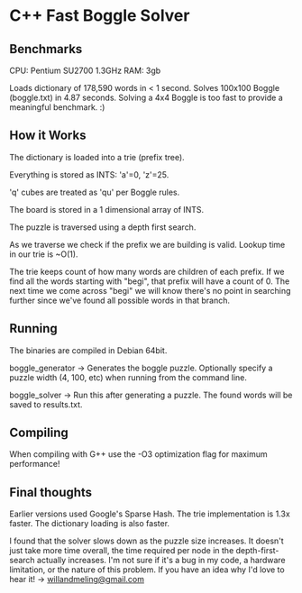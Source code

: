 C++ Fast Boggle Solver
==================

Benchmarks
-------------
CPU: Pentium SU2700 1.3GHz
RAM: 3gb

Loads dictionary of 178,590 words in < 1 second.
Solves 100x100 Boggle (boggle.txt) in 4.87 seconds.
Solving a 4x4 Boggle is too fast to provide a meaningful benchmark. :)


How it Works
------------
The dictionary is loaded into a trie (prefix tree). 

Everything is stored as INTS: 'a'=0, 'z'=25. 

'q' cubes are treated as 'qu' per Boggle rules.

The board is stored in a 1 dimensional array of INTS. 

The puzzle is traversed using a depth first search.

As we traverse we check if the prefix we are building is valid. Lookup time in our trie is ~O(1).

The trie keeps count of how many words are children of each prefix. If we find all the words starting with "begi", that prefix will have a count of 0. The next time we come across "begi" we will know there's no point in searching further since we've found all possible words in that branch.

Running
-------
The binaries are compiled in Debian 64bit. 

boggle_generator -> 
Generates the boggle puzzle. Optionally specify a puzzle width (4, 100, etc) when running from the command line.

boggle_solver -> 
Run this after generating a puzzle. The found words will be saved to results.txt.

Compiling
---------
When compiling with G++ use the -O3 optimization flag for maximum performance!

Final thoughts
--------------
Earlier versions used Google's Sparse Hash. The trie implementation is 1.3x faster. The dictionary loading is also faster.

I found that the solver slows down as the puzzle size increases. It doesn't just take more time overall, the time required per node in the depth-first-search actually increases. I'm not sure if it's a bug in my code, a hardware limitation,
or the nature of this problem. If you have an idea why I'd love to hear it! -> willandmeling@gmail.com